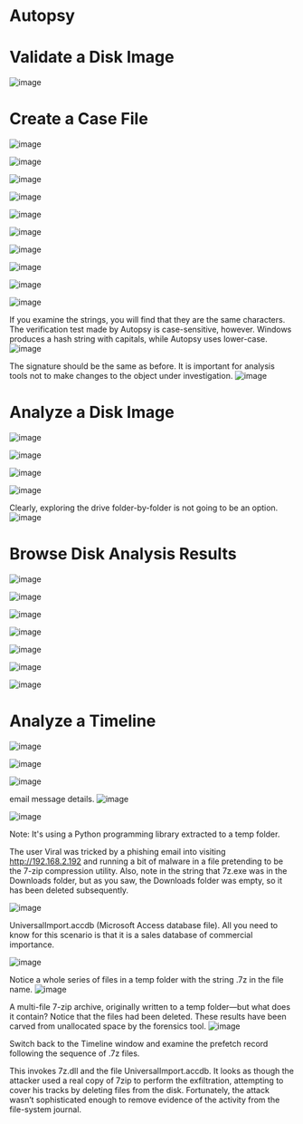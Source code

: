 # Autopsy


# Validate a Disk Image

![image](https://github.com/itzyezz/Autopsy/assets/105263523/d328b7ef-d2f7-40da-b30d-9d4c562a4ad7)

# Create a Case File

![image](https://github.com/itzyezz/Autopsy/assets/105263523/f3afe12d-ba7b-43a5-a672-5ea8f939c166)

![image](https://github.com/itzyezz/Autopsy/assets/105263523/832e8c10-f48f-4ec9-8c68-2b6379e88e9f)

![image](https://github.com/itzyezz/Autopsy/assets/105263523/d8db7718-b5a2-4738-bfa7-31383aee9801)

![image](https://github.com/itzyezz/Autopsy/assets/105263523/2edb618d-6966-49f5-b114-a57c93adf32d)

![image](https://github.com/itzyezz/Autopsy/assets/105263523/6edab2e1-fac3-4c97-87cb-75f9189aaf70)

![image](https://github.com/itzyezz/Autopsy/assets/105263523/d5f51385-73a0-480d-b4c8-16a126aed440)

![image](https://github.com/itzyezz/Autopsy/assets/105263523/463dc350-4d22-4930-b906-29a447e9f2a4)

![image](https://github.com/itzyezz/Autopsy/assets/105263523/634f8c4c-a345-4fcf-bff9-6ede71a88802)

![image](https://github.com/itzyezz/Autopsy/assets/105263523/e48c05ce-6767-4540-9283-42f1a21bdb7c)

![image](https://github.com/itzyezz/Autopsy/assets/105263523/68c76f1a-9703-4e3c-a58b-6a29f62da4d5)

If you examine the strings, you will find that they are the same characters. The verification test made by Autopsy is case-sensitive, however. Windows produces a hash string with capitals, while Autopsy uses lower-case.
![image](https://github.com/itzyezz/Autopsy/assets/105263523/d7eaafa5-525f-47f5-89b2-eec9d4216ebb)

The signature should be the same as before. It is important for analysis tools not to make changes to the object under investigation.
![image](https://github.com/itzyezz/Autopsy/assets/105263523/ee56c93f-f41c-4b24-82fb-62673f5f202e)

# Analyze a Disk Image

![image](https://github.com/itzyezz/Autopsy/assets/105263523/2d712a36-e319-40f2-a749-75bb43ce5cb4)

![image](https://github.com/itzyezz/Autopsy/assets/105263523/f33eb3a7-5d18-4cb5-bc3d-379ab04c5169)

![image](https://github.com/itzyezz/Autopsy/assets/105263523/89ce11bd-4df7-4294-a8fe-0a59dbc824c9)

![image](https://github.com/itzyezz/Autopsy/assets/105263523/0e2afe12-0970-433e-97c3-b69dd3c69777)

Clearly, exploring the drive folder-by-folder is not going to be an option.
![image](https://github.com/itzyezz/Autopsy/assets/105263523/712a5574-79ac-414e-99e8-3be33fbb799e)

# Browse Disk Analysis Results

![image](https://github.com/itzyezz/Autopsy/assets/105263523/a8090db9-3f25-440c-925d-c0e1e5737df0)

![image](https://github.com/itzyezz/Autopsy/assets/105263523/8c7fa9c8-7a62-4842-a287-b04a08c87eea)

![image](https://github.com/itzyezz/Autopsy/assets/105263523/9a8089eb-4f35-4133-9a72-d23e8bd3027f)

![image](https://github.com/itzyezz/Autopsy/assets/105263523/1c42dabc-14d0-4948-8b74-46d8ecbc054d)

![image](https://github.com/itzyezz/Autopsy/assets/105263523/9951a4b4-d5a2-4151-8101-09d554470757)

![image](https://github.com/itzyezz/Autopsy/assets/105263523/8dcc63c3-55df-4994-b38d-c11026660c3f)

![image](https://github.com/itzyezz/Autopsy/assets/105263523/8007dd11-4570-4349-85b7-881e636832e6)

# Analyze a Timeline

![image](https://github.com/itzyezz/Autopsy/assets/105263523/bd550da1-e27c-4e91-92d3-f3e2e6694c93)

![image](https://github.com/itzyezz/Autopsy/assets/105263523/0fd524e3-9fef-4d08-a03a-4215ee78cf06)

![image](https://github.com/itzyezz/Autopsy/assets/105263523/cb85f205-7dbb-4402-a435-8137473f6fb7)

email message details.
![image](https://github.com/itzyezz/Autopsy/assets/105263523/f7e28010-26eb-4029-82ab-e94d5d124023)

![image](https://github.com/itzyezz/Autopsy/assets/105263523/e6cb6325-b038-4a69-81e1-12bf1bbff712)

Note: It's using a Python programming library extracted to a temp folder.

The user Viral was tricked by a phishing email into visiting http://192.168.2.192 and running a bit of malware in a file pretending to be the 7-zip compression utility. Also, note in the string that 7z.exe was in the Downloads folder, but as you saw, the Downloads folder was empty, so it has been deleted subsequently.

![image](https://github.com/itzyezz/Autopsy/assets/105263523/2855aa13-6e97-4fad-9e72-5657d333041e)

UniversalImport.accdb (Microsoft Access database file). All you need to know for this scenario is that it is a sales database of commercial importance.

![image](https://github.com/itzyezz/Autopsy/assets/105263523/2af103a6-e00e-4ad5-aef1-9371c9d88c34)

Notice a whole series of files in a temp folder with the string .7z in the file name.
![image](https://github.com/itzyezz/Autopsy/assets/105263523/1425facc-5b64-4cb2-adab-46a486a16116)

A multi-file 7-zip archive, originally written to a temp folder—but what does it contain? Notice that the files had been deleted. These results have been carved from unallocated space by the forensics tool.
![image](https://github.com/itzyezz/Autopsy/assets/105263523/29891083-2880-4fc4-a3ba-56575457e5a2)

Switch back to the Timeline window and examine the prefetch record following the sequence of .7z files.

This invokes 7z.dll and the file UniversalImport.accdb. It looks as though the attacker used a real copy of 7zip to perform the exfiltration, attempting to cover his tracks by deleting files from the disk. Fortunately, the attack wasn’t sophisticated enough to remove evidence of the activity from the file-system journal.
